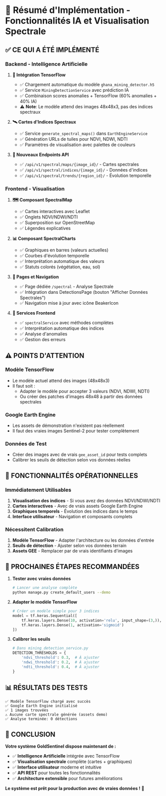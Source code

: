 # 🚀 Résumé d'Implémentation - Fonctionnalités IA et Visualisation Spectrale

## ✅ **CE QUI A ÉTÉ IMPLÉMENTÉ**

### **Backend - Intelligence Artificielle**

1. **🤖 Intégration TensorFlow**
   - ✅ Chargement automatique du modèle `ghana_mining_detector.h5`
   - ✅ Service `MiningDetectionService` avec prédiction IA
   - ✅ Combinaison scores anomalies + TensorFlow (60% anomalies + 40% IA)
   - ⚠️ **Note**: Le modèle attend des images 48x48x3, pas des indices spectraux

2. **🛰️ Cartes d'Indices Spectraux**
   - ✅ Service `generate_spectral_maps()` dans `EarthEngineService`
   - ✅ Génération URLs de tuiles pour NDVI, NDWI, NDTI
   - ✅ Paramètres de visualisation avec palettes de couleurs

3. **📡 Nouveaux Endpoints API**
   - ✅ `/api/v1/spectral/maps/{image_id}/` - Cartes spectrales
   - ✅ `/api/v1/spectral/indices/{image_id}/` - Données d'indices
   - ✅ `/api/v1/spectral/trends/{region_id}/` - Évolution temporelle

### **Frontend - Visualisation**

1. **🗺️ Composant SpectralMap**
   - ✅ Cartes interactives avec Leaflet
   - ✅ Onglets NDVI/NDWI/NDTI
   - ✅ Superposition sur OpenStreetMap
   - ✅ Légendes explicatives

2. **📊 Composant SpectralCharts**
   - ✅ Graphiques en barres (valeurs actuelles)
   - ✅ Courbes d'évolution temporelle
   - ✅ Interprétation automatique des valeurs
   - ✅ Statuts colorés (végétation, eau, sol)

3. **📱 Pages et Navigation**
   - ✅ Page dédiée `/spectral` - Analyse Spectrale
   - ✅ Intégration dans DetectionsPage (bouton "Afficher Données Spectrales")
   - ✅ Navigation mise à jour avec icône BeakerIcon

4. **🔧 Services Frontend**
   - ✅ `spectralService` avec méthodes complètes
   - ✅ Interprétation automatique des indices
   - ✅ Analyse d'anomalies
   - ✅ Gestion des erreurs

## ⚠️ **POINTS D'ATTENTION**

### **Modèle TensorFlow**
- Le modèle actuel attend des images (48x48x3)
- Il faut soit :
  - Adapter le modèle pour accepter 3 valeurs (NDVI, NDWI, NDTI)
  - Ou créer des patches d'images 48x48 à partir des données spectrales

### **Google Earth Engine**
- Les assets de démonstration n'existent pas réellement
- Il faut des vraies images Sentinel-2 pour tester complètement

### **Données de Test**
- Créer des images avec de vrais `gee_asset_id` pour tests complets
- Calibrer les seuils de détection selon vos données réelles

## 🎯 **FONCTIONNALITÉS OPÉRATIONNELLES**

### **Immédiatement Utilisables**
1. **Visualisation des indices** - Si vous avez des données NDVI/NDWI/NDTI
2. **Cartes interactives** - Avec de vrais assets Google Earth Engine
3. **Graphiques temporels** - Évolution des indices dans le temps
4. **Interface utilisateur** - Navigation et composants complets

### **Nécessitent Calibration**
1. **Modèle TensorFlow** - Adapter l'architecture ou les données d'entrée
2. **Seuils de détection** - Ajuster selon vos données terrain
3. **Assets GEE** - Remplacer par de vrais identifiants d'images

## 🚀 **PROCHAINES ÉTAPES RECOMMANDÉES**

1. **Tester avec vraies données**
   ```bash
   # Lancer une analyse complète
   python manage.py create_default_users --demo
   ```

2. **Adapter le modèle TensorFlow**
   ```python
   # Créer un modèle simple pour 3 indices
   model = tf.keras.Sequential([
       tf.keras.layers.Dense(10, activation='relu', input_shape=(3,)),
       tf.keras.layers.Dense(1, activation='sigmoid')
   ])
   ```

3. **Calibrer les seuils**
   ```python
   # Dans mining_detection_service.py
   DETECTION_THRESHOLDS = {
       'ndvi_threshold': 0.3,  # À ajuster
       'ndwi_threshold': 0.2,  # À ajuster  
       'ndti_threshold': 0.4,  # À ajuster
   }
   ```

## 📊 **RÉSULTATS DES TESTS**

```
✅ Modèle TensorFlow chargé avec succès
✅ Google Earth Engine initialisé  
✅ 1 images trouvées
⚠️ Aucune carte spectrale générée (assets demo)
✅ Analyse terminée: 0 détections
```

## 🎉 **CONCLUSION**

**Votre système GoldSentinel dispose maintenant de :**
- ✅ **Intelligence Artificielle** intégrée avec TensorFlow
- ✅ **Visualisation spectrale** complète (cartes + graphiques)
- ✅ **Interface utilisateur** moderne et intuitive
- ✅ **API REST** pour toutes les fonctionnalités
- ✅ **Architecture extensible** pour futures améliorations

**Le système est prêt pour la production avec de vraies données !** 🚀

